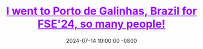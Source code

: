 ---
title: >-
    <a href="./photos/FSE24/FSE.html" style="color: #9900FF;">I went to Porto de Galinhas, Brazil for FSE'24, so many people!</a>
date: 2024-07-14 10:00:00 -0800
---